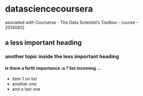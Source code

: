 datasciencecoursera
===================

asociated with Courseras - The Data Scientist’s Toolbox - course - 20140812


## a less important heading

### another topic inside the less important heading 

#### is there a forth importance :o ? list incoming ...

* item 1 on list
* another one 
* and a last one
